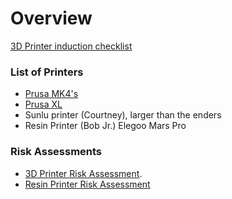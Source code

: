 # Overview

[3D Printer induction checklist](https://drive.google.com/file/d/1-YUpSXcf9aK-DJKqVsGbCb0hIGlQevt3/view?usp=sharing)

### List of Printers

- [Prusa MK4's](../PrusaMK4/)
- [Prusa XL](../PrusaXL/)
- Sunlu printer (Courtney), larger than the enders
- Resin Printer (Bob Jr.) Elegoo Mars Pro

### Risk Assessments

- [3D Printer Risk Assessment](https://docs.google.com/document/d/13F_mqEcwl8jpON4T8a-jdl3WKjYoNxzUKGc_Y5eh38M/edit?usp=sharing).
- [Resin Printer Risk Assessment](https://docs.google.com/document/d/1gsu6xQNcerGyQyBi3ieNdV3jo-cZCiJkW5b1et0ysE4/edit?usp=sharing)
